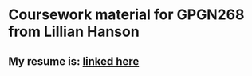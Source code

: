 
# Coursework material for GPGN268 from Lillian Hanson

## My resume is: [linked here](https://github.com/lillian-hanson/Resume/blob/7d8634fa4fb1fc2c62e968cbf22550e435b31fba/resume.md)
